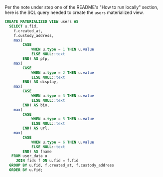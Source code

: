 Per the note under step one of the README's "How to run locally" section, here is the SQL query needed to create the `users` materialized view.

```sql
CREATE MATERIALIZED VIEW users AS
  SELECT u.fid,
    f.created_at,
    f.custody_address,
    max(
        CASE
            WHEN u.type = 1 THEN u.value
            ELSE NULL::text
        END) AS pfp,
    max(
        CASE
            WHEN u.type = 2 THEN u.value
            ELSE NULL::text
        END) AS display,
    max(
        CASE
            WHEN u.type = 3 THEN u.value
            ELSE NULL::text
        END) AS bio,
    max(
        CASE
            WHEN u.type = 5 THEN u.value
            ELSE NULL::text
        END) AS url,
    max(
        CASE
            WHEN u.type = 6 THEN u.value
            ELSE NULL::text
        END) AS fname
   FROM user_data u
     JOIN fids f ON u.fid = f.fid
  GROUP BY u.fid, f.created_at, f.custody_address
  ORDER BY u.fid;
```